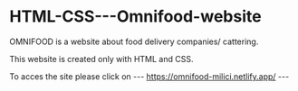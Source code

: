 # HTML-CSS---Omnifood-website
OMNIFOOD is a website about food delivery companies/ cattering.

This website is created only with HTML and CSS.

To acces the site please click on --- https://omnifood-milici.netlify.app/ ---
